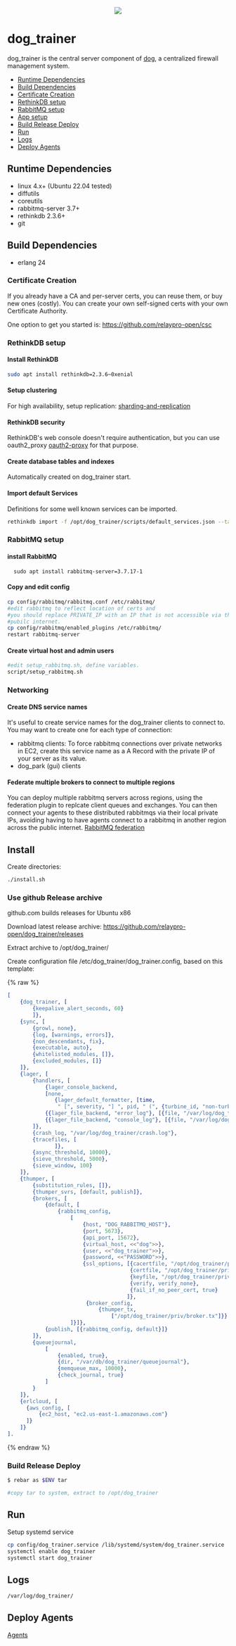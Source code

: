 <p align="center">
  <img src="../../images/dog-segmented-green.network-200x200.png">
</p>

<h1>dog_trainer</h1>

dog_trainer is the central server component of [dog](https://github.com/relaypro-open/dog),
a centralized firewall management system.

- [Runtime Dependencies](#runtime-dependencies)
- [Build Dependencies](#build-dependencies)
- [Certificate Creation](#certificate-creation)
- [RethinkDB setup](#rethinkdb-setup)
- [RabbitMQ setup](#rabbitmq-setup)
- [App setup](#app-setup)
- [Build Release Deploy](#build-release-deploy)
- [Run](#run)
- [Logs](#logs)
- [Deploy Agents](#deploy-agents)

## Runtime Dependencies

- linux 4.x+ (Ubuntu 22.04 tested)
- diffutils
- coreutils
- rabbitmq-server 3.7+
- rethinkdb 2.3.6+
- git

## Build Dependencies

- erlang 24

### Certificate Creation

If you already have a CA and per-server certs, you can reuse them, or buy new ones
(costly).
You can create your own self-signed certs with your own Certificate Authority.

One option to get you started is: https://github.com/relaypro-open/csc

### RethinkDB setup

#### Install RethinkDB

```bash
sudo apt install rethinkdb=2.3.6~0xenial
```

#### Setup clustering

For high availability, setup replication: [sharding-and-replication](https://rethinkdb.com/docs/sharding-and-replication/)

#### RethinkDB security

RethinkDB's web console doesn't require authentication,
but you can use oauth2_proxy [oauth2-proxy](https://github.com/oauth2-proxy/oauth2-proxy)
for that purpose.

#### Create database tables and indexes

Automatically created on dog_trainer start.

#### Import default Services

Definitions for some well known services can be imported.

```bash
rethinkdb import -f /opt/dog_trainer/scripts/default_services.json --table dog.service
```

### RabbitMQ setup

#### install RabbitMQ

      sudo apt install rabbitmq-server=3.7.17-1

#### Copy and edit config

```bash
cp config/rabbitmq/rabbitmq.conf /etc/rabbitmq/
#edit rabbitmq to reflect location of certs and 
#you should replace PRIVATE_IP with an IP that is not accessible via the
#pubilc internet.
cp config/rabbitmq/enabled_plugins /etc/rabbitmq/
restart rabbitmq-server
```

#### Create virtual host and admin users

```bash
#edit setup_rabbitmq.sh, define variables.
script/setup_rabbitmq.sh
```

### Networking

#### Create DNS service names

It's useful to create service names for the dog_trainer clients to connect to.  
You may want to create one for each type of connection:

- rabbitmq clients: To force rabbitmq connections over private networks in EC2,
create this service name as a A Record with the private IP of your server as its
value.
- dog_park (gui) clients

#### Federate multiple brokers to connect to multiple regions

You can deploy multiple rabbitmq servers across regions, using the federation
plugin to replcate client queues
and exchanges.  You can then connect your agents to these distributed rabbitmqs
via their local private IPs,
avoiding having to have agents connect to a rabbitmq in another region across
the public internet.
[RabbitMQ federation](https://www.rabbitmq.com/federation.html)  



## Install 

Create directories:

```bash
./install.sh
```

### Use github Release archive

github.com builds releases for Ubuntu x86

Download latest release archive:
https://github.com/relaypro-open/dog_trainer/releases

Extract archive to /opt/dog_trainer/

Create configuration file /etc/dog_trainer/dog_trainer.config, based on this template:

{% raw %}
```erlang
[
    {dog_trainer, [
        {keepalive_alert_seconds, 60}
        ]},
    {sync, [
        {growl, none},
        {log, [warnings, errors]},
        {non_descendants, fix},
        {executable, auto},
        {whitelisted_modules, []},
        {excluded_modules, []}
    ]},
    {lager, [
        {handlers, [
            {lager_console_backend, 
        	[none,
        	   {lager_default_formatter, [time, 
        		" [", severity, "] ", pid, " (", {turbine_id, "non-turbine"}, ") ==> ", message, "\n"]}]},
            {{lager_file_backend, "error_log"}, [{file, "/var/log/dog_trainer/error.log"}, {level, error}]},
            {{lager_file_backend, "console_log"}, [{file, "/var/log/dog_trainer/console.log"}, {level, info }]}
        ]},
        {crash_log, "/var/log/dog_trainer/crash.log"},
        {tracefiles, [
        	   ]},
        {async_threshold, 10000},
        {sieve_threshold, 5000},
        {sieve_window, 100}
    ]},
    {thumper, [
        {substitution_rules, []},
        {thumper_svrs, [default, publish]},
        {brokers, [
            {default, [
                {rabbitmq_config,
                    [
                        {host, "DOG_RABBITMQ_HOST"},
                        {port, 5673},
                        {api_port, 15672},
                        {virtual_host, <<"dog">>},
                        {user, <<"dog_trainer">>},
                        {password, <<"PASSWORD">>},
                        {ssl_options, [{cacertfile, "/opt/dog_trainer/priv/certs/rabbitmq/ca/cacert.pem"},
                                       {certfile, "/opt/dog_trainer/priv/certs/rabbitmq/client/cert.pem"},
                                       {keyfile, "/opt/dog_trainer/priv/certs/rabbitmq/client/key.pem"},
                                       {verify, verify_none},
                                       {fail_if_no_peer_cert, true}
                                      ]},
                         {broker_config,
                             {thumper_tx,
                                 ["/opt/dog_trainer/priv/broker.tx"]}}
                    ]}]},
            {publish, [{rabbitmq_config, default}]}
        ]},
        {queuejournal,
            [
                {enabled, true},
                {dir, "/var/db/dog_trainer/queuejournal"},
                {memqueue_max, 10000},
                {check_journal, true}
            ]
        }
    ]},
    {erlcloud, [
      {aws_config, [
          {ec2_host, "ec2.us-east-1.amazonaws.com"}
      ]}
    ]}
].
```
{% endraw %}


### Build Release Deploy

```bash
$ rebar as $ENV tar

#copy tar to system, extract to /opt/dog_trainer
```

## Run

Setup systemd service

```bash
cp config/dog_trainer.service /lib/systemd/system/dog_trainer.service
systemctl enable dog_trainer
systemctl start dog_trainer
```

## Logs

```bash
/var/log/dog_trainer/
```

## Deploy Agents

  [Agents](https://github.com/relaypro-open/dog_agent)
